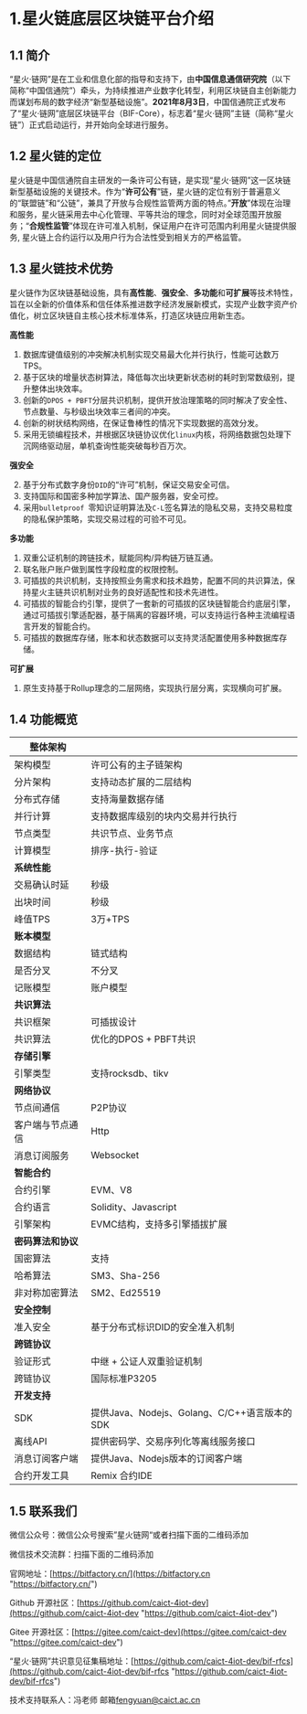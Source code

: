 # 1.星火链底层区块链平台介绍

## 1.1 简介

“星火·链网”是在工业和信息化部的指导和支持下，由**中国信息通信研究院**（以下简称“中国信通院”）牵头，为持续推进产业数字化转型，利用区块链自主创新能力而谋划布局的数字经济“新型基础设施”。**2021年8月3日**，中国信通院正式发布了“星火·链网”底层区块链平台（BIF-Core），标志着“星火·链网”主链（简称“星火链”）正式启动运行，并开始向全球进行服务。

## 1.2 星火链的定位

<a id="xinghuolian"></a>

星火链是中国信通院自主研发的一条许可公有链，是实现“星火·链网”这一区块链新型基础设施的关键技术。作为“**许可公有**”链，星火链的定位有别于普遍意义的“联盟链”和“公链”，兼具了开放与合规性监管两方面的特点。”**开放**”体现在治理和服务，星火链采用去中心化管理、平等共治的理念，同时对全球范围开放服务；“**合规性监管**”体现在许可准入机制，保证用户在许可范围内利用星火链提供服务, 星火链上合约运行以及用户行为合法性受到相关方的严格监管。

## 1.3 星火链技术优势

星火链作为区块链基础设施，具有**高性能**、**强安全**、**多功能**和**可扩展**等技术特性，旨在以全新的价值体系和信任体系推进数字经济发展新模式，实现产业数字资产价值化，树立区块链自主核心技术标准体系，打造区块链应用新生态。

**高性能**

1. 数据库键值级别的冲突解决机制实现交易最大化并行执行，性能可达数万TPS。
2. 基于区块的增量状态树算法，降低每次出块更新状态树的耗时到常数级别，提升整体出块效率。
3. 创新的`DPOS + PBFT`分层共识机制，提供开放治理策略的同时解决了安全性、节点数量、与秒级出块效率三者间的冲突。
4. 创新的树状结构网络，在保证鲁棒性的情况下实现数据的高效分发。
5. 采用无锁编程技术，并根据区块链协议优化`linux`内核，将网络数据包处理下沉网络驱动层，单机查询性能突破每秒百万次。

**强安全**

2. 基于分布式数字身份`DID`的“许可”机制，保证交易安全可信。
3. 支持国际和国密多种加学算法、国产服务器，安全可控。
4. 采用`bulletproof `零知识证明算法及`C-L`签名算法的隐私交易，支持交易粒度的隐私保护策略，实现交易过程的可验不可见。

**多功能**

1. 双重公证机制的跨链技术，赋能同构/异构链万链互通。
2. 联名账户账户做到属性字段粒度的权限控制。
3. 可插拔的共识机制，支持按照业务需求和技术趋势，配置不同的共识算法，保持星火主链共识机制对业务的良好适配性和技术先进性。
4. 可插拔的智能合约引擎，提供了一套新的可插拔的区块链智能合约底层引擎，通过可插拔引擎适配器，基于隔离的容器环境，可以支持运行各种主流编程语言开发的智能合约。
5. 可插拔的数据库存储，账本和状态数据可以支持灵活配置使用多种数据库存储。

**可扩展**

1. 原生支持基于Rollup理念的二层网络，实现执行层分离，实现横向可扩展。

## 1.4 功能概览

| 整体架构         |                                    |
| ------------ | ---------------------------------- |
| 架构模型         | 许可公有的主子链架构                         |
| 分片架构         | 支持动态扩展的二层结构                        |
| 分布式存储        | 支持海量数据存储                           |
| 并行计算         | 支持数据库级别的块内交易并行执行                   |
| 节点类型         | 共识节点、业务节点                          |
| 计算模型         | 排序-执行-验证                           |
| ​**系统性能**    |                                    |
| 交易确认时延       | 秒级                                 |
| 出块时间         | 秒级                                 |
| 峰值TPS        | 3万+TPS                             |
| ​**账本模型**    |                                    |
| 数据结构         | 链式结构                               |
| 是否分叉         | 不分叉                                |
| 记账模型         | 账户模型                               |
| ​**共识算法**    |                                    |
| 共识框架         | 可插拔设计                              |
| 共识算法         | 优化的DPOS + PBFT共识                   |
| ​**存储引擎**    |                                    |
| 引擎类型         | 支持rocksdb、tikv                     |
| ​**网络协议**    |                                    |
| 节点间通信        | P2P协议                              |
| 客户端与节点通信     | Http                               |
| 消息订阅服务       | Websocket                          |
| ​**智能合约**    |                                    |
| 合约引擎         | EVM、V8                             |
| 合约语言         | Solidity、Javascript                |
| 引擎架构         | EVMC结构，支持多引擎插拔扩展                   |
| ​**密码算法和协议** |                                    |
| 国密算法         | 支持                                 |
| 哈希算法         | SM3、Sha-256                        |
| 非对称加密算法      | SM2、Ed25519                        |
| ​**安全控制**    |                                    |
| 准入安全         | 基于分布式标识DID的安全准入机制                  |
| ​**跨链协议**    |                                    |
| 验证形式         | 中继 + 公证人双重验证机制                     |
| 跨链协议         | 国际标准P3205                          |
| ​**开发支持**    |                                    |
| SDK          | 提供Java、Nodejs、Golang、C/C++语言版本的SDK |
| 离线API        | 提供密码学、交易序列化等离线服务接口                 |
| 消息订阅客户端      | 提供Java、Nodejs版本的订阅客户端              |
| 合约开发工具       | Remix 合约IDE                        |

## 1.5 联系我们

<a id="lianxiwomen"></a>

微信公众号：微信公众号搜索”星火链网“或者扫描下面的二维码添加

微信技术交流群：扫描下面的二维码添加

官网地址：[https://bitfactory.cn/](https://bitfactory.cn "https://bitfactory.cn/")

Github 开源社区：[https://github.com/caict-4iot-dev](https://github.com/caict-4iot-dev "https://github.com/caict-4iot-dev")

Gitee 开源社区：[https://gitee.com/caict-dev](https://gitee.com/caict-dev "https://gitee.com/caict-dev")

“星火·链网”共识意见征集稿地址：[https://github.com/caict-4iot-dev/bif-rfcs](https://github.com/caict-4iot-dev/bif-rfcs "https://github.com/caict-4iot-dev/bif-rfcs")

技术支持联系人：冯老师   邮箱[fengyuan@caict.ac.cn](mailto:fengyuan@caict.ac.cn "fengyuan@caict.ac.cn")
